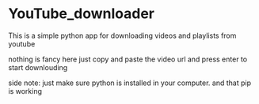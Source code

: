 # YouTube_downloader
This is a simple python app for downloading videos and playlists from youtube

nothing is fancy here 
just copy and paste the video url and press enter to start downlouding

side note: just make sure python is installed in your computer. and that pip is working

